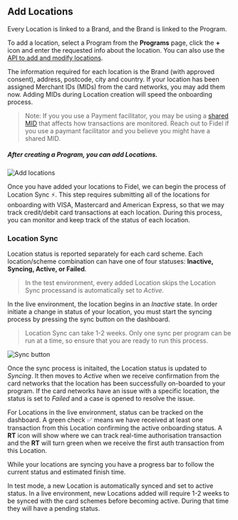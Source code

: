 ## Add Locations
Every Location is linked to a Brand, and the Brand is linked to the Program.

To add a location, select a Program from the **Programs** page, click the **+** icon and enter the requested info about the location. You can also use the [API to add and modify locations](https://reference.fidel.uk/reference#create-location).

The information required for each location is the Brand (with approved consent), address, postcode, city and country.  If your location has been assigned Merchant IDs (MIDs) from the card networks, you may add them now. Adding MIDs during Location creation will speed the onboarding process.

>Note: If you you use a Payment facilitator, you may be using a [shared MID](https://community.fidel.uk/t/what-is-a-shared-merchant-id-mid/41) that affects how transactions are monitored.  Reach out to Fidel if you use a paymant facilitator and you believe you might have a shared MID.

##### After creating a Program, you can add Locations.

![Add locations](https://raw.githubusercontent.com/FidelLimited/docs/master/assets/images/add-locations.png "Add locations")

Once you have added your locations to Fidel, we can begin the process of Location Sync ⚡️. This step requires submitting all of the locations for onboarding with VISA, Mastercard and American Express, so that we may track credit/debit card transactions at each location. During this process, you can monitor and keep track of the status of each location. 

### Location Sync

Location status is reported separately for each card scheme.  Each location/scheme combination can have one of four statuses: **Inactive, Syncing, Active, or Failed**. 
> In the test environment, every added Location skips the Location Sync processand is automatically set to *Active*.

In the live environment, the location begins in an *Inactive* state. In order initiate a change in status of your location, you must start the syncing process by pressing the sync button on the dashboard. 

>Location Sync can take 1-2 weeks. Only one sync per program can be run at a time, so ensure that you are ready to run this process.

![Sync button](https://raw.githubusercontent.com/FidelLimited/docs/master/assets/images/programsync_button.png "Add locations")

Once the sync process is initaited, the Location status is updated to *Syncing*. It then moves to *Active* when we receive confirmation from the card networks that the location has been successfully on-boarded to your program. If the card networks have an issue with a specific location, the status is set to *Failed* and a case is opened to resolve the issue.

For Locations in the live environment, status can be tracked on the dashboard. A green check ✅ means we have received at least one transaction from this Location confirming the active onboarding status. A **RT** icon will show where we can track real-time authorisation transaction and the **RT** will turn green when we receive the first auth transaction from this Location.

While your locations are syncing you have a progress bar to follow the current status and estimated finish time.

In test mode, a new Location is automatically synced and set to active status. In a live environment, new Locations added will require 1-2 weeks to be synced with the card schemes before becoming active. During that time they will have a pending status.
